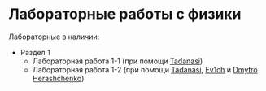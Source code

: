 # Лабораторные работы с физики
Лабораторные в наличии:
- Раздел 1
  - Лабораторная работа 1-1 (при помощи [Tadanasi](https://github.com/OurPain))
  - Лабораторная работа 1-2 (при помощи [Tadanasi](https://github.com/OurPain), [Ev1ch](https://github.com/Ev1ch) и [Dmytro Herashchenko](https://github.com/moodduckk))
